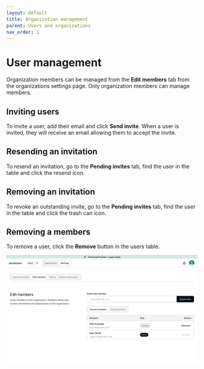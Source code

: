 ```yaml
---
layout: default
title: Organization management
parent: Users and organizations
nav_order: 1
---
```


# User management

Organization members can be managed from the **Edit members** tab from the
organizations settings page. Only organization members can manage members.

## Inviting users

To invite a user, add their email and click **Send invite**. When a user is
invited, they will receive an email allowing them to accept the invite.

## Resending an invitation

To resend an invitation, go to the **Pending invites** tab, find the user in the
table and click the resend icon.

## Removing an invitation

To revoke an outstanding invite, go to the **Pending invites** tab, find the
user in the table and click the trash can icon.

## Removing a members

To remove a user, click the **Remove** button in the users table.

![Edit members]

[Edit members]: /assets/images/edit-members.png
